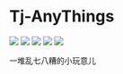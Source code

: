 # Tj-AnyThings
<p>
   <a target="_blank" href="https://www.oracle.com/technetwork/java/javase/downloads/index.html"><img src="https://img.shields.io/badge/JDK-1.8+-green.svg" /></a>
    <a target="_blank" href="https://www.spiderflow.org"><img src="https://img.shields.io/badge/Docs-latest-blue.svg"/></a>
    <a target="_blank" href="https://github.com/outman2444/Tj-AnyThings/releases"><img src="https://img.shields.io/github/v/release/outman2444/Tj-AnyThings?logo=github"></a>
    <a target="_blank" href='https://github.com/outman2444/Tj-AnyThings'><img src="https://img.shields.io/github/stars/outman2444/Tj-AnyThings.svg?style=social"/></a>
    <a target="_blank" href="LICENSE"><img src="https://img.shields.io/badge/license-Apache-blue"></a>


</p>

一堆乱七八糟的小玩意儿

